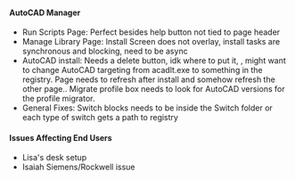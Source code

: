 #### AutoCAD Manager
- Run Scripts Page: Perfect besides help button not tied to page header
- Manage Library Page: Install Screen does not overlay, install tasks are synchronous and blocking, need to be async
- AutoCAD install: Needs a delete button, idk where to put it, , might want to change AutoCAD targeting from acadlt.exe to something in the registry. Page needs to refresh after install and somehow refresh the other page.. Migrate profile box needs to look for AutoCAD versions for the profile migrator.
- General Fixes: Switch blocks needs to be inside the Switch folder or each type of switch gets a path to registry

#### Issues Affecting End Users
- Lisa's desk setup
- Isaiah Siemens/Rockwell issue
